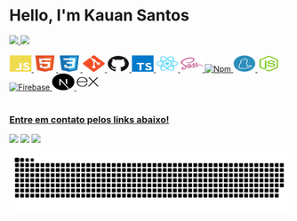 
<h1>Hello, I'm Kauan Santos </h1>

<div>
  <a href="https://github.com/zkauansantos">
  <img height="150em" src="https://github-readme-stats.vercel.app/api?username=zkauansantos&show_icons=true&theme=dark&include_all_commits=true&count_private=true"/>
  <img height="150em" src="https://github-readme-stats.vercel.app/api/top-langs/?username=zkauansantos&layout=compact&langs_count=6&theme=dark"/>
</div>
<div style="display: inline_block"><br>
    <img alt="JS" height="30" width="40" src="https://raw.githubusercontent.com/devicons/devicon/master/icons/javascript/javascript-plain.svg">
    <img alt="HTML" height="30" width="40" src="https://raw.githubusercontent.com/devicons/devicon/master/icons/html5/html5-original.svg">
    <img alt="CSS" height="30" width="40" src="https://raw.githubusercontent.com/devicons/devicon/master/icons/css3/css3-original.svg">
    <img alt="Git" height="30" width="40" src="https://raw.githubusercontent.com/devicons/devicon/master/icons/git/git-original.svg">
    <img alt="Github" height="30" width="40" src="https://raw.githubusercontent.com/devicons/devicon/master/icons/github/github-original.svg">
    <img alt="TS" height="30" width="40" src="https://raw.githubusercontent.com/devicons/devicon/master/icons/typescript/typescript-original.svg">
    <img alt="React" height="30" width="40" src="https://raw.githubusercontent.com/devicons/devicon/master/icons/react/react-original.svg">
    <img alt="Sass" height="30" width="40" src="https://raw.githubusercontent.com/devicons/devicon/master/icons/sass/sass-original.svg">
    <img alt="Npm" height="30" width="40" src="https://heropy.blog/css/images/vendor_icons/npm.png">
    <img alt="Yarn" height="30" width="40" src="https://raw.githubusercontent.com/devicons/devicon/master/icons/yarn/yarn-original.svg">
    <img alt="Node" height="30" width="40" src="https://raw.githubusercontent.com/devicons/devicon/master/icons/nodejs/nodejs-original.svg">
    <img alt="Firebase" height="30" width="40" src="https://heropy.blog/css/images/vendor_icons/firebase.png">
    <img alt="Next" height="30" width="40" src="https://raw.githubusercontent.com/devicons/devicon/master/icons/nextjs/nextjs-original.svg">
    <img alt="Express" height="30" width="40" src="https://raw.githubusercontent.com/devicons/devicon/master/icons/express/express-original.svg">
</div>
 
 <br>
 
### Entre em contato pelos links abaixo!
 
<div> 
  <a href="https://instagram.com/zkauansantos" target="_blank"><img src="https://img.shields.io/badge/-Instagram-%23E4405F?style=for-the-badge&logo=instagram&logoColor=white" target="_blank"></a>
  <a href = "mailto:kauansantosdepontes@gmail.com"><img src="https://img.shields.io/badge/-Gmail-%23333?style=for-the-badge&logo=gmail&logoColor=white" target="_blank"></a>
  <a href="https://www.linkedin.com/in/kauansantosdepontes/" target="_blank"><img src="https://img.shields.io/badge/-LinkedIn-%230077B5?style=for-the-badge&logo=linkedin&logoColor=white" target="_blank"></a> 
 
  ![snake gif](https://github.com/zkauansantos/zkauansantos/blob/output/github-contribution-grid-snake.svg)

</div>
